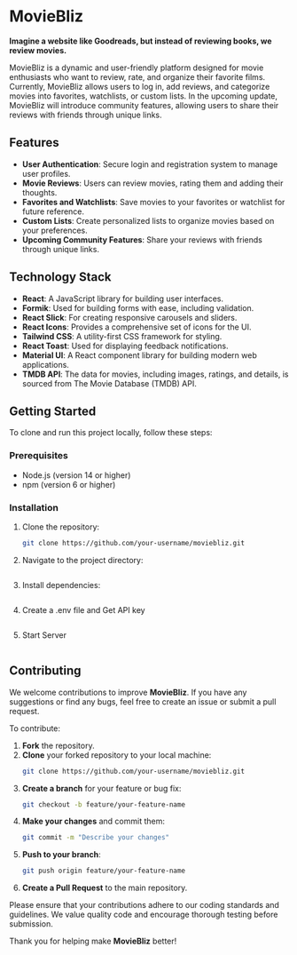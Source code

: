 # MovieBliz

**Imagine a website like Goodreads, but instead of reviewing books, we review movies.**

MovieBliz is a dynamic and user-friendly platform designed for movie enthusiasts who want to review, rate, and organize their favorite films. Currently, MovieBliz allows users to log in, add reviews, and categorize movies into favorites, watchlists, or custom lists. In the upcoming update, MovieBliz will introduce community features, allowing users to share their reviews with friends through unique links.

## Features

- **User Authentication**: Secure login and registration system to manage user profiles.
- **Movie Reviews**: Users can review movies, rating them and adding their thoughts.
- **Favorites and Watchlists**: Save movies to your favorites or watchlist for future reference.
- **Custom Lists**: Create personalized lists to organize movies based on your preferences.
- **Upcoming Community Features**: Share your reviews with friends through unique links.

## Technology Stack

- **React**: A JavaScript library for building user interfaces.
- **Formik**: Used for building forms with ease, including validation.
- **React Slick**: For creating responsive carousels and sliders.
- **React Icons**: Provides a comprehensive set of icons for the UI.
- **Tailwind CSS**: A utility-first CSS framework for styling.
- **React Toast**: Used for displaying feedback notifications.
- **Material UI**: A React component library for building modern web applications.
- **TMDB API**: The data for movies, including images, ratings, and details, is sourced from The Movie Database (TMDB) API.

## Getting Started

To clone and run this project locally, follow these steps:

### Prerequisites

- Node.js (version 14 or higher)
- npm (version 6 or higher)

### Installation

1. Clone the repository:
   ```bash
   git clone https://github.com/your-username/moviebliz.git
   ```
2. Navigate to the project directory:
   ```cd moviebliz

   ```
3. Install dependencies:


    ```npm install

4.  Create a .env file and Get API key
    ```REACT_APP_TMDB_API_KEY=your_api_key_here

    ```
5.  Start Server
    ```npm start

    ```

## Contributing

We welcome contributions to improve **MovieBliz**. If you have any suggestions or find any bugs, feel free to create an issue or submit a pull request.

To contribute:

1. **Fork** the repository.
2. **Clone** your forked repository to your local machine:
   ```bash
   git clone https://github.com/your-username/moviebliz.git
   ```
3. **Create a branch** for your feature or bug fix:
   ```bash
   git checkout -b feature/your-feature-name
   ```
4. **Make your changes** and commit them:
   ```bash
   git commit -m "Describe your changes"
   ```
5. **Push to your branch**:
   ```bash
   git push origin feature/your-feature-name
   ```
6. **Create a Pull Request** to the main repository.

Please ensure that your contributions adhere to our coding standards and guidelines. We value quality code and encourage thorough testing before submission.

Thank you for helping make **MovieBliz** better!
